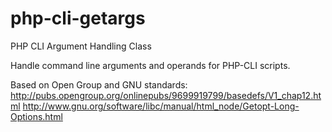 # php-cli-getargs
PHP CLI Argument Handling Class

Handle command line arguments and operands for PHP-CLI scripts.

Based on Open Group and GNU standards:
http://pubs.opengroup.org/onlinepubs/9699919799/basedefs/V1_chap12.html
http://www.gnu.org/software/libc/manual/html_node/Getopt-Long-Options.html
